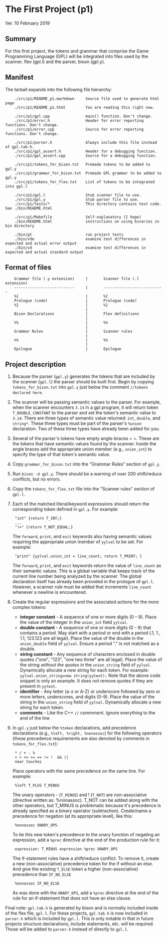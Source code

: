 [//]: # (bash$ markdown_py README_p1.markdown >README_p1.html)

# The First Project (p1) #

Ver. 10 February 2019

## Summary ##

For this first project, the tokens and grammar that comprise the Game Programming Language (GPL) will be integrated into files used by the scanner, flex (gpl.l) and the parser, bison (gpl.y). 

## Manifest ##

The tarball expands into the following file hierarchy:

        ./src/p1/README_p1.markdown     Source file used to generate html page
        ./src/p1/README_p1.html         You are reading this right now.

        ./src/p1/gpl.cpp                main() function. Don't change.
        ./src/p1/error.h                Header for error reporting functions. Don't change.
        ./src/p1/error.cpp              Source for error reporting functions. Don't change.

        ./src/p1/parser.h               Always include this file instead of gpl.tab.h.
        ./src/p1/gpl_assert.h           Header for a debugging function.
        ./src/p1/gpl_assert.cpp         Source for a debugging function.

        ./src/p1/tokens_for_bison.txt   Premade tokens to be added to gpl.y
        ./src/p1/grammar_for_bison.txt  Premade GPL grammar to be added to gpl.y
        ./src/p1/tokens_for_flex.txt    List of tokens to be integrated into gpl.l

        ./src/p1/gpl.l                  Stub scanner file to use.
        ./src/p1/gpl.y                  Stub parser file to use.
        ./src/p1/tests/*                This directory contains test code. See ./bin/README.html

        ./src/p1/Makefile               Self-explanatory (I hope)
        ./bin/README.html               instructions on using binaries in bin directory

        ./bin/gt                        run project tests
        ./bin/vde                       examine test differences in expected and actual error output
        ./bin/vd                        examine test differences in expected and actual standard output



## Format of files ##


        Grammar file (.y extension)     |       Scanner file (.l extension)
        ---------------------------     |       ---------------------------
        %{                              |       %{
        Prologue (code)                 |       Prologue (code)
        %}                              |       %}
                                        |       
        Bison Declarations              |       Flex definitions
                                        |       
        %%                              |       %%
                                        |       
        Grammar Rules                   |       Scanner rules
                                        |       
        %%                              |       %%
                                        |       
        Epilogue                        |       Epilogue

## Project description ##

1. Because the parser (`gpl.y`) generates the tokens that are included by the scanner (`gpl.l`) the parser should be built first. Begin by copying `tokens_for_bison.txt` into `gpl.y` just below the comment `//tokens declared here`.

2. The scanner will be passing semantic values to the parser. For example, when the scanner encounters `3.14` in a gpl program, it will return token `T_DOUBLE_CONSTANT` to the parser and set the token's semantic value to `3.14`. There are three types of semantic value returned: `int`, `double`, and `string*`. These three types must be part of the parser's `%union` declaration. Two of these three types have already been added for you.

3. Several of the parser's tokens have empty angle-braces `< >`. These are the tokens that have semantic values found by the scanner. Inside the angle braces add the appropriate union member (e.g., `union_int`) to specify the type of that token's semantic value.

4. Copy `grammar_for_bison.txt` into the "Grammar Rules" section of `gpl.y`. 

5. Run `bison -d gpl.y`. There should be a warning of over 200 shift/reduce conflicts, but no errors.

6. Copy the `tokens_for_flex.txt` file into the "Scanner rules" section of `gpl.l`.

7. Each of the matched literal/keyword expressions should return the corresponding token defined in `gpl.y`. For example:

        "int" {return T_INT;}
        ...
        "!=" {return T_NOT_EQUAL;}

    The `forward`, `print`, and `exit` keywords also having semantic values requiring the appropriate union member of `yylval` to be set. For example:

        "print" {yylval.union_int = line_count; return T_PRINT; }

    The `forward`, `print`, and `exit` keywords return the value of `line_count` as their semantic values. This is a global variable that keeps track of the current line number being analyzed by the scanner. The global declaration itself has already been provided in the prologue of `gpl.l`. However, a scanner rule must be added that increments `line_count` whenever a newline is encountered.

8. Create the regular expressions and the associated actions for the more complex tokens:
    * **integer constant** - A sequence of one or more digits (0 – 9). Place the value of the integer in the `union_int` field `yylval`.
    * **double constant** - A sequence of one or more digits (0 - 9) that contains a period. May start with a period or end with a period (.1, 1., 1.1, 123.123 are all legal). Place the value of the double in the `union_double` field of `yylval`.  Ensure a period "." is not matched as a double.
    * **string constant** - Any sequence of characters enclosed in double quotes ("one", "123", "one two three" are all legal). Place the value of the string *without the quotes* in the `union_string` field of `yylval`. Dynamically allocate a new string for each token. For example:  `yylval.union_string=new string(yytext);` Note that the above code snippet is only an example. It does not remove quotes if they are present in `yytext`.
    * **identifier** - Any letter (a-z or A-Z) or underscore followed by zero or more letters, underscores, and digits (0-9). Place the value of the string in the `union_string` field of `yylval`. Dynamically allocate a new string for each token.
    * **comments** - Like the C++ `//` commment. Ignore everything to the end of the line
   
8. In `gpl.y` just below the `%token` declarations, add precedence declarations (e.g., `%left, %right, %nonassoc`) for the following operators (these precedence requirements are also denoted by comments in `tokens_for_flex.txt`):

        * / + - %
        < > <= >= == != !  && ||
        near touches

    Place operators with the same precedence on the same line. For example:

        %left T_PLUS T_MINUS

    The unary operators - (`T_MINUS`) and ! (`T_NOT`) are non-associative (directive written as: %nonassoc).  T_NOT can be added along with the other operators, but T_MINUS is problematic because it's precedence is already specified as a binary operator (subtraction). Create/name a precedence for negation (at its appropriate level), like this:

        %nonassoc UNARY_OPS

    To tie this new token's precedence to the unary function of negating an expression, add a `%prec` directive at the end of the production rule for it:

        expression: T_MINUS expression %prec UNARY_OPS

    The if-statement rules have a shift/reduce conflict. To remove it, create a new (non-associative) precedence token for the if without an else. And give the existing `T_ELSE` token a higher (non-associative) precedence than `IF_NO_ELSE`

        %nonassoc IF_NO_ELSE

    As was done with the `UNARY_OPS`, add a `%prec` directive at the end of the rule for an if-statement that does not have an else clause.

Final note: `gpl.tab.h` is generated by bison and is normally included inside of the flex file, `gpl.l`. For these projects, `gpl.tab.h` is now included in `parser.h` which is included by `gpl.l`. This is only notable in that in future projects structure declarations, include statements, etc. will be required. Those will be added to `parser.h` instead of directly to `gpl.l`.
